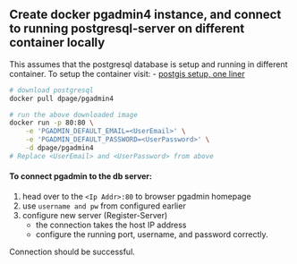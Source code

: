 ## Create docker pgadmin4 instance, and connect to running postgresql-server on different container locally

This assumes that the postgresql database is setup and running in different container. To setup the container visit: -  [postgis setup, one liner](docker/postgresql-Initiate_createDb.md)


```bash
# download postgresql
docker pull dpage/pgadmin4

# run the above downloaded image
docker run -p 80:80 \
    -e 'PGADMIN_DEFAULT_EMAIL=<UserEmail>' \
    -e 'PGADMIN_DEFAULT_PASSWORD=<UserPassword>' \
    -d dpage/pgadmin4
# Replace <UserEmail> and <UserPassword> from above
```
#### To connect pgadmin to the db server:
1. head over to the `<Ip Addr>:80` to browser pgadmin homepage
2. use `username and pw` from configured earlier
3. configure new server (Register-Server)
    - the connection takes the host IP address
    - configure the running port, username, and password correctly.

Connection should be successful.